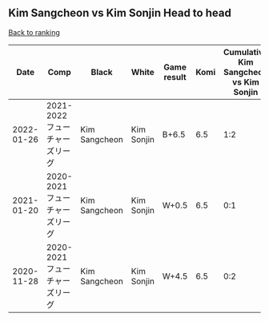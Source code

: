 ## Kim Sangcheon vs Kim Sonjin Head to head

[Back to ranking](../../index.md)




| **Date** | **Comp** | **Black** | **White** | **Game result** | **Komi** | **Cumulative Kim Sangcheon vs Kim Sonjin** | **Kim Sangcheon streak** | **Kim Sonjin streak** | 
| --- | --- | --- | --- | --- | --- | --- | --- | --- |
| 2022-01-26 | 2021-2022フューチャーズリーグ | Kim Sangcheon | Kim Sonjin | B+6.5 | 6.5 | 1:2 | 1 | 0 | 
| 2021-01-20 | 2020-2021フューチャーズリーグ | Kim Sangcheon | Kim Sonjin | W+0.5 | 6.5 | 0:1 | 0 | 1 | 
| 2020-11-28 | 2020-2021フューチャーズリーグ | Kim Sangcheon | Kim Sonjin | W+4.5 | 6.5 | 0:2 | 0 | 2 |




